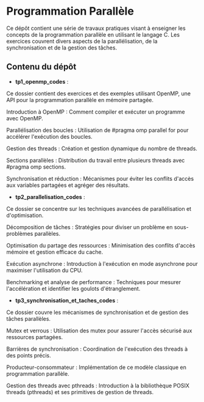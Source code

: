 # Programmation Parallèle

Ce dépôt contient une série de travaux pratiques visant à enseigner les concepts de la programmation parallèle en utilisant le langage C. Les exercices couvrent divers aspects de la parallélisation, de la synchronisation et de la gestion des tâches.

## Contenu du dépôt

- **tp1_openmp_codes** :

Ce dossier contient des exercices et des exemples utilisant OpenMP, une API pour la programmation parallèle en mémoire partagée.

Introduction à OpenMP : Comment compiler et exécuter un programme avec OpenMP.

Parallélisation des boucles : Utilisation de #pragma omp parallel for pour accélérer l'exécution des boucles.

Gestion des threads : Création et gestion dynamique du nombre de threads.

Sections parallèles : Distribution du travail entre plusieurs threads avec #pragma omp sections.

Synchronisation et réduction : Mécanismes pour éviter les conflits d'accès aux variables partagées et agréger des résultats.

- **tp2_parallelisation_codes** :

Ce dossier se concentre sur les techniques avancées de parallélisation et d'optimisation.

Décomposition de tâches : Stratégies pour diviser un problème en sous-problèmes parallèles.

Optimisation du partage des ressources : Minimisation des conflits d'accès mémoire et gestion efficace du cache.

Exécution asynchrone : Introduction à l'exécution en mode asynchrone pour maximiser l'utilisation du CPU.

Benchmarking et analyse de performance : Techniques pour mesurer l'accélération et identifier les goulots d'étranglement.  


- **tp3_synchronisation_et_taches_codes** : 

Ce dossier couvre les mécanismes de synchronisation et de gestion des tâches parallèles.

Mutex et verrous : Utilisation des mutex pour assurer l'accès sécurisé aux ressources partagées.

Barrières de synchronisation : Coordination de l'exécution des threads à des points précis.

Producteur-consommateur : Implémentation de ce modèle classique en programmation parallèle.

Gestion des threads avec pthreads : Introduction à la bibliothèque POSIX threads (pthreads) et ses primitives de gestion de threads.


